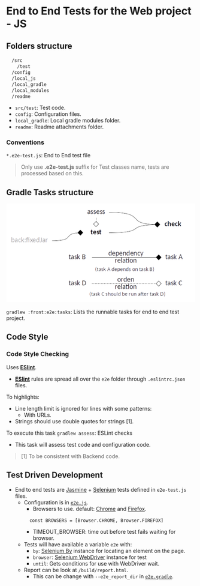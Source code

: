 # End to End Tests for the Web project - JS

## Folders structure

```
  /src
    /test
  /config
  /local_js
  /local_gradle
  /local_modules
  /readme    
```

- `src/test`: Test code.
- `config`: Configuration files.
- `local_gradle`: Local gradle modules folder.
- `readme`: Readme attachments folder.

### Conventions

`*.e2e-test.js`: End to End test file

> Only use **.e2e-test.js** suffix for Test classes name, tests are processed based on this.

## Gradle Tasks structure

![End to End Tests Tasks](readme/tasksDiagramsE2E.png "End to End Tests  Tasks")

`gradlew :front:e2e:tasks`: Lists the runnable tasks for end to end test project.

## Code Style

### Code Style Checking

Uses **[ESlint](https://eslint.org)**.
* **[ESlint](https://eslint.org)** rules are spread all over the `e2e` folder through `.eslintrc.json` files.

To highlights:
* Line length limit is ignored for lines with some patterns:
  * With URLs.
* Strings should use double quotes for strings [1].

To execute this task
`gradlew assess`: ESLint checks
* This task will assess test code and configuration code.

> [1] To be consistent with Backend code.

## Test Driven Development

* End to end tests are [Jasmine](https://jasmine.github.io) + [Selenium](http://www.seleniumhq.org) tests defined in `e2e-test.js` files.
  * Configuration is in [`e2e.js`](local_js/e2e.js).
    * Browsers to use. default: [Chrome](https://www.google.com/chrome/browser/desktop/) and [Firefox](https://www.mozilla.org/en-US/firefox/).
    ```
      const BROWSERS = [Browser.CHROME, Browser.FIREFOX]
    ```
    * TIMEOUT_BROWSER: time out before test fails waiting for browser.
  * Tests will have available a variable `e2e` with:  
    * `by`: [Selenium By](https://seleniumhq.github.io/selenium/docs/api/javascript/module/selenium-webdriver/index_exports_By.html) instance for locating an element on the page.
    * `browser`: [Selenium WebDriver](https://seleniumhq.github.io/selenium/docs/api/javascript/module/selenium-webdriver/index_exports_WebDriver.html) instance for test
    * `until`: Gets conditions for use with WebDriver wait.
  * Report can be look at `/build/report.html`.
    * This can be change with `--e2e_report_dir` in [`e2e.gradle`](e2e.gradle).  
